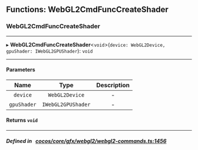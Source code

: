 ## Functions: WebGL2CmdFuncCreateShader

### WebGL2CmdFuncCreateShader


___
▸ **WebGL2CmdFuncCreateShader**<`void`\>(`device: WebGL2Device, gpuShader: IWebGL2GPUShader`): `void`
___


#### Parameters

| Name | Type | Description |
| :------: | :------: | :------: |
| `device` | `WebGL2Device` | - |
| `gpuShader` | `IWebGL2GPUShader` | - |

#### Returns `void` 
___


##### Defined in &nbsp;   [cocos/core/gfx/webgl2/webgl2-commands.ts:1456](https://github.com/cocos-creator/engine/blob/c7bf6b8a9/cocos/core/gfx/webgl2/webgl2-commands.ts#L1456)&nbsp;
